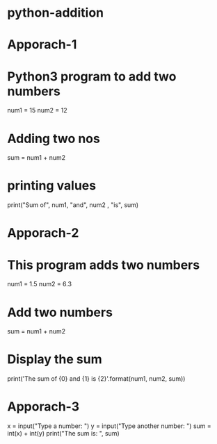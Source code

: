 # python-addition
# Apporach-1
# Python3 program to add two numbers
num1 = 15
num2 = 12
# Adding two nos
sum = num1 + num2
# printing values
print("Sum of", num1, "and", num2 , "is", sum)

# Apporach-2
# This program adds two numbers
num1 = 1.5
num2 = 6.3
# Add two numbers
sum = num1 + num2
# Display the sum
print('The sum of {0} and {1} is {2}'.format(num1, num2, sum))

# Apporach-3
x = input("Type a number: ")
y = input("Type another number: ")
sum = int(x) + int(y)
print("The sum is: ", sum)

